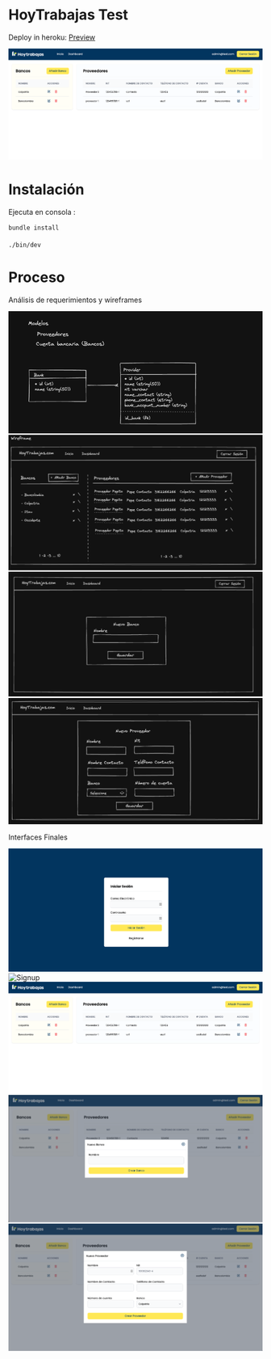 # HoyTrabajas Test

Deploy in heroku:
[Preview](https://hoytrabajas.herokuapp.com/)

![Interfaz home](https://raw.githubusercontent.com/OscarSoler/hoytrabajas/main/app/assets/images/home.png) 

# Instalación
Ejecuta en consola :

```bash
bundle install

./bin/dev

```

# Proceso

Análisis de requerimientos y wireframes

![Modelo](https://raw.githubusercontent.com/OscarSoler/hoytrabajas/main/app/assets/images/models.png) 
![Home](https://raw.githubusercontent.com/OscarSoler/hoytrabajas/main/app/assets/images/home-w.png) 
![Banco](https://raw.githubusercontent.com/OscarSoler/hoytrabajas/main/app/assets/images/bank-f.png) 
![Provider](https://raw.githubusercontent.com/OscarSoler/hoytrabajas/main/app/assets/images/provider-w.png) 


Interfaces Finales

![Login](https://raw.githubusercontent.com/OscarSoler/hoytrabajas/main/app/assets/images/auth.png) 
![Signup](https://raw.githubusercontent.com/OscarSoler/hoytrabajas/main/app/assets/images/signup.png) 
![Home](https://raw.githubusercontent.com/OscarSoler/hoytrabajas/main/app/assets/images/home.png) 
![Banco](https://raw.githubusercontent.com/OscarSoler/hoytrabajas/main/app/assets/images/bank.png) 
![Provider](https://raw.githubusercontent.com/OscarSoler/hoytrabajas/main/app/assets/images/provider.png) 

